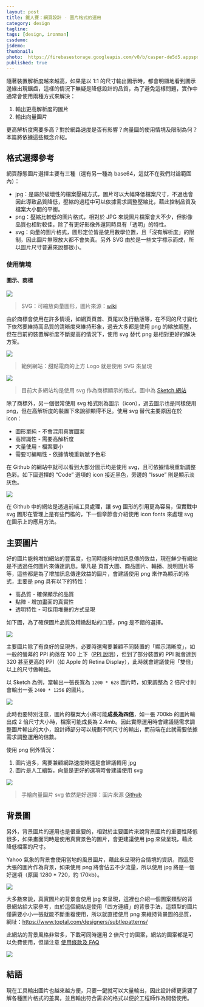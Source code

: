 ```yaml
---
layout: post
title: 鐵人賽：網頁設計 - 圖片格式的運用
category: design
tagline:
tags: [design, ironman]
cssdemo:
jsdemo:
thumbnail:
photo:  https://firebasestorage.googleapis.com/v0/b/casper-de5d5.appspot.com/o/images%2Fblog%2F201810%2Fholy%2014.png?alt=media&token=4fe9ce9e-e087-4356-a773-2007849a0ecd
published: true
---
```


隨著裝置解析度越來越高，如果是以 1:1 的尺寸輸出圖示時，都會明顯地看到圖示邊緣出現鋸齒，這樣的情況下無疑是降低設計的品質，為了避免這樣問題，實作中通常會使用兩種方式來解決：

1. 輸出更高解析度的圖片
2. 輸出向量圖片

更高解析度需要多高？對於網路速度是否有影響？向量圖的使用情境及限制為何？本篇將依據這些概念介紹。

## 格式選擇參考
網頁靜態圖片選擇主要有三種（還有另一種為 base64，這就不在我們討論範圍內）：

* jpg：是屬於破壞性的檔案壓縮方式，圖片可以大幅降低檔案尺寸，不過也會因此導致品質降低，壓縮的過程中可以依據需求調整壓縮比，藉此控制品質及檔案大小間的平衡。
* png：壓縮比較低的圖片格式，相對於 JPG 來說圖片檔案會大不少，但影像品質也相對較佳，除了有更好影像外還同時具有「透明」的特性。
* svg：向量的圖片格式，圖形定位皆是使用數學位置，且「沒有解析度」的限制，因此圖片無限放大都不會失真。另外 SVG 由於是一些文字標示而成，所以圖片尺寸普遍來說都很小。

### 使用情境

#### 圖示、商標


![](https://firebasestorage.googleapis.com/v0/b/casper-de5d5.appspot.com/o/images%2Fblog%2F201810%2F49591BFC-18AD-4195-8D8C-E581DA967837.png?alt=media&token=d5f80c34-eb6b-4d12-a651-f73bb07d373b)
> SVG：可縮放向量圖形，圖片來源：[wiki](https://zh.wikipedia.org/wiki/%E5%8F%AF%E7%B8%AE%E6%94%BE%E5%90%91%E9%87%8F%E5%9C%96%E5%BD%A2)

由於商標會使用在許多情境，如網頁頁首、頁尾以及行動版等，在不同的尺寸變化下依然要維持高品質的清晰度來維持形象，過去大多都是使用 png 的縮放調整，但在目前的裝置解析度不斷提高的情況下，使用 svg 替代 png 是相對更好的解決方案。

![](https://firebasestorage.googleapis.com/v0/b/casper-de5d5.appspot.com/o/images%2Fblog%2F201810%2F27DF021C-E955-4E8D-A4EB-16AF22CEC26C.png?alt=media&token=79e400b9-8c1c-414b-8047-c8b1f7b862ba)
> 範例網站：甜點電商的上方 Logo 就是使用 SVG 來呈現

![](https://firebasestorage.googleapis.com/v0/b/casper-de5d5.appspot.com/o/images%2Fblog%2F201810%2FD59CECDC-D8AD-416C-A20F-D490E2B853D9.png?alt=media&token=b27f8a04-7faa-4d6e-8674-767abb44309e)
> 目前大多網站均是使用 svg 作為商標顯示的格式。圖中為 [Sketch 網站](https://sketchapp.com/)

除了商標外，另一個很常使用 svg 格式則為圖示（icon），過去圖示也是同樣使用 png，但在高解析度的裝置下來說卻顯得不足。使用 svg 替代主要原因在於 icon：

* 圖形單純 - 不會混用真實圖案
* 高辨識性 - 需要高解析度
* 大量使用 - 檔案要小
* 需要可編輯性 - 依據情境重新賦予色彩

在 Github 的網站中就可以看到大部分圖示均是使用 svg，且可依據情境重新調整色彩。如下圖選擇的 “Code” 選項的 icon 接近黑色，旁邊的 “Issue” 則是顯示淡灰色。

![](https://firebasestorage.googleapis.com/v0/b/casper-de5d5.appspot.com/o/images%2Fblog%2F201810%2F1270BD49-B266-44C7-B47B-4F2FF5054C95.png?alt=media&token=5a5040ce-3319-4d34-93eb-026d0bf8543f)

在 Github 中的網站是透過前端工具處理，讓 svg 圖形的引用更為容易，但實戰中 svg 圖形在管理上是有些門檻的，下一個章節會介紹使用 icon fonts 來處理 svg 在圖示上的應用方法。

## 主要圖片
好的圖片能夠增加網站的豐富度，也同時能夠增加訊息傳的效益，現在鮮少有網站是不透過任何圖片來傳達訊息。舉凡是 頁首大圖、商品圖片、輪播、說明圖片等等，這些都是為了增加訊息傳達效益的圖片，會建議使用 png 來作為顯示的格式，主要是 png 具有以下的特性：

* 高品質 - 確保顯示的品質
* 點陣 - 增加畫面的真實性
* 透明特性 - 可採用堆疊的方式呈現

如下圖，為了確保圖片品質及精緻甜點的口感，png 是不錯的選擇。

![](https://firebasestorage.googleapis.com/v0/b/casper-de5d5.appspot.com/o/images%2Fblog%2F201810%2F79389AC5-DF50-472E-B6BB-EB66043DED43.png?alt=media&token=7d10d305-1d5d-4ad5-a23b-e9483232ae33)

主要圖片除了有良好的呈現外，必要時還需要兼顧不同裝置的「顯示清晰度」，如一般的螢幕的 PPI 約落在 100 上下（[PPI 說明](https://zh.wikipedia.org/wiki/%E6%AF%8F%E8%8B%B1%E5%AF%B8%E5%83%8F%E7%B4%A0)），但到了部分裝置的 PPI 就會達到 320 甚至更高的 PPI（如 Apple 的 Retina Display），此時就會建議使用「雙倍」以上的尺寸做輸出。

以 Sketch 為例，當輸出一張長寬為 `1200 * 628` 圖片時，如果調整為 2 倍尺寸則會輸出一張 `2400 * 1256` 的圖片。

![](https://firebasestorage.googleapis.com/v0/b/casper-de5d5.appspot.com/o/images%2Fblog%2F201810%2F5EFA0D4C-D135-434F-A469-B633500148D3.png?alt=media&token=b35e39f5-21b4-4f5a-9ac2-c531c5cfd200)

此時也要特別注意，圖片的檔案大小將可能**成長為四倍**，如一張 700kb 的圖片輸出成 2 倍尺寸大小時，檔案可能成長為 2.4mb。因此實際運用時會建議隨需求調整圖片輸出的大小，設計師部分可以規劃不同尺寸的輸出，而前端在此就需要依據需求調整運用的倍數。

使用 png 例外情況：
1. 圖片過多，需要兼顧網路速度時還是會建議轉用 jpg
2. 圖片是人工繪製，向量是更好的選項時會建議使用 svg


![](https://firebasestorage.googleapis.com/v0/b/casper-de5d5.appspot.com/o/images%2Fblog%2F201810%2FE8715E4D-6EE5-4B3D-9055-7C287F7EBC7B.png?alt=media&token=90f4993b-f642-4789-a696-2de3aec64e28)
> 手繪向量圖片 svg 依然是好選擇：圖片來源 [Github](https://github.com/)


## 背景圖
另外，背景圖片的運用也是很重要的，相對於主要圖片來說背景圖片的重要性降低很多，如果畫面同時是使用真實景色的圖片，會更建議使用 jpg 來做呈現，藉此降低檔案的尺寸。

Yahoo 氣象的背景會使用當地的風景圖片，藉此來呈現符合情境的資訊，而這麼大張的圖片作為背景，如果使用 png 將會佔去不少流量，所以使用 jpg 將是一個好選項（原圖 1280 * 720，約 170kb）。

![](https://firebasestorage.googleapis.com/v0/b/casper-de5d5.appspot.com/o/images%2Fblog%2F201810%2FBCFE2854-5958-480E-9523-EC5E74D312DD.png?alt=media&token=c1bb9200-6ab3-4b81-a160-db7f2bfa2686)

大多數來說，真實圖片的背景會使用 jpg 來呈現，這裡也介紹一個圖案類型的背景網站給大家參考，由於這個網站是使用「四方連續」的背景手法，這類型的圖片僅需要小小一張就能不斷重複使用，所以就直接使用 png 來維持背景圖的品質，網址：https://www.toptal.com/designers/subtlepatterns/

此網站的背景風格非常多，下載可同時選用 2 倍尺寸的圖案，網站的圖案都是可以免費使用，但請注意 [使用條款及 FAQ](https://www.toptal.com/designers/subtlepatterns/faq/)

![](https://firebasestorage.googleapis.com/v0/b/casper-de5d5.appspot.com/o/images%2Fblog%2F201810%2F738F3A7C-38E1-4FDC-A413-139F44C18A75.png?alt=media&token=2a065df3-0168-4a8d-98a8-bb69fce465b1)

## 結語

現在工具輸出圖片也越來越方便，只要一鍵就可以大量輸出，因此設計師更需要了解各種圖片格式的差異，並且輸出符合需求的格式以便於工程師作為開發使用。